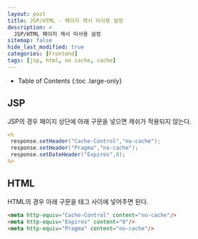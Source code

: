 ```yaml
---
layout: post
title: JSP/HTML - 페이지 캐시 미사용 설정
description: >
  JSP/HTML 페이지 캐시 미사용 설정
sitemap: false
hide_last_modified: true
categories: [Frontend]
tags: [jsp, html, no cache, cache]
---
```


- Table of Contents
{:toc .large-only}
## JSP

JSP의 경우 페이지 상단에 아래 구문을 넣으면 캐쉬가 적용되지 않는다.
```jsp
<%
 response.setHeader("Cache-Control","no-cache");
 response.setHeader("Pragma","no-cache");
 response.setDateHeader("Expires",0);
%>
```
## HTML

HTML의 경우 아래 구문을 <head> 태그 사이에 넣어주면 된다.
```html
<meta http-equiv="Cache-Control" content="no-cache"/>
<meta http-equiv="Expires" content="0"/>
<meta http-equiv="Pragma" content="no-cache"/>
```
